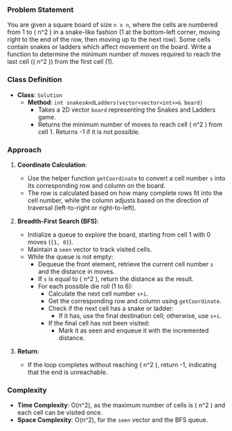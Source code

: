 ### Problem Statement
You are given a square board of size `n x n`, where the cells are numbered from 1 to \( n^2 \) in a snake-like fashion (1 at the bottom-left corner, moving right to the end of the row, then moving up to the next row). Some cells contain snakes or ladders which affect movement on the board. Write a function to determine the minimum number of moves required to reach the last cell (\( n^2 \)) from the first cell (1).

### Class Definition
- **Class**: `Solution`
  - **Method**: `int snakesAndLadders(vector<vector<int>>& board)`
    - Takes a 2D vector `board` representing the Snakes and Ladders game.
    - Returns the minimum number of moves to reach cell \( n^2 \) from cell 1. Returns -1 if it is not possible.

### Approach
1. **Coordinate Calculation**:
   - Use the helper function `getCoordinate` to convert a cell number `s` into its corresponding row and column on the board.
   - The row is calculated based on how many complete rows fit into the cell number, while the column adjusts based on the direction of traversal (left-to-right or right-to-left).

2. **Breadth-First Search (BFS)**:
   - Initialize a queue to explore the board, starting from cell 1 with 0 moves (`{1, 0}`).
   - Maintain a `seen` vector to track visited cells.
   - While the queue is not empty:
     - Dequeue the front element, retrieve the current cell number `s` and the distance in moves.
     - If `s` is equal to \( n^2 \), return the distance as the result.
     - For each possible die roll (1 to 6):
       - Calculate the next cell number `s+i`.
       - Get the corresponding row and column using `getCoordinate`.
       - Check if the next cell has a snake or ladder:
         - If it has, use the final destination cell; otherwise, use `s+i`.
       - If the final cell has not been visited:
         - Mark it as seen and enqueue it with the incremented distance.

3. **Return**:
   - If the loop completes without reaching \( n^2 \), return -1, indicating that the end is unreachable.

### Complexity
- **Time Complexity**: O(n^2), as the maximum number of cells is \( n^2 \) and each cell can be visited once.
- **Space Complexity**: O(n^2), for the `seen` vector and the BFS queue.
